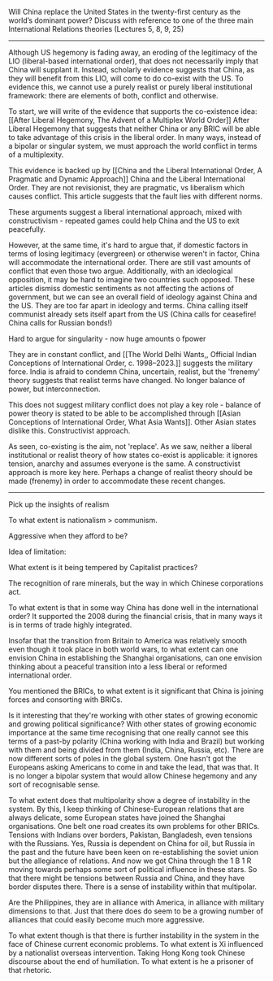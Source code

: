 Will China replace the United States in the twenty-first century as the world’s dominant power? Discuss with reference to one of the three main International Relations theories (Lectures 5, 8, 9, 25)

---

Although US hegemony is fading away, an eroding of the legitimacy of the LIO (liberal-based international order), that does not necessarily imply that China will supplant it. Instead, scholarly evidence suggests that China, as they will benefit from this LIO, will come to do co-exist with the US. To evidence this, we cannot use a purely realist or purely liberal institutional framework: there are elements of both, conflict and otherwise.

To start, we will write of the evidence that supports the co-existence idea: [[After Liberal Hegemony, The Advent of a Multiplex World Order]] After Liberal Hegemony that suggests that neither China or any BRIC will be able to take advantage of this crisis in the liberal order. In many ways, instead of a bipolar or singular system, we must approach the world conflict in terms of a multiplexity.

This evidence is backed up by [[China and the Liberal International Order, A Pragmatic and Dynamic Approach]] China and the Liberal International Order. They are not revisionist, they are pragmatic, vs liberalism which causes conflict. This article suggests that the fault lies with different norms.

These arguments suggest a liberal international approach, mixed with constructivism - repeated games could help China and the US to exit peacefully.

However, at the same time, it's hard to argue that, if domestic factors in terms of losing legitimacy (evergreen) or otherwise weren't in factor, China will accommodate the international order. There are still vast amounts of conflict that even those two argue. Additionally, with an ideological opposition, it may be hard to imagine two countries such opposed. These articles dismiss domestic sentiments as not affecting the actions of government, but we can see an overall field of ideology against China and the US. They are too far apart in ideology and terms. China calling itself communist already sets itself apart from the US (China calls for ceasefire! China calls for Russian bonds!)

Hard to argue for singularity - now huge amounts o fpower

They are in constant conflict, and [[The World Delhi Wants,, Official Indian Conceptions of International Order, c. 1998–2023.]] suggests the military force. India is afraid to condemn China, uncertain, realist, but the 'frenemy' theory suggests that realist terms have changed. No longer balance of power, but interconnection.

This does not suggest military conflict does not play a key role - balance of power theory is stated to be able to be accomplished through [[Asian Conceptions of International Order, What Asia Wants]]. Other Asian states dislike this. Constructivist approach.

As seen, co-existing is the aim, not 'replace'. As we saw, neither a liberal institutional or realist theory of how states co-exist is applicable: it ignores tension, anarchy and assumes everyone is the same. A constructivist approach is more key here. Perhaps a change of realist theory should be made (frenemy) in order to accommodate these recent changes.

---

Pick up the insights of realism

To what extent is nationalism > communism.

Aggressive when they afford to be?

Idea of limitation:

What extent is it being tempered by Capitalist practices?

The recognition of rare minerals, but the way in which Chinese corporations act.

To what extent is that in some way China has done well in the international order? It supported the 2008 during the financial crisis, that in many ways it is in terms of trade highly integrated.

Insofar that the transition from Britain to America was relatively smooth even though it took place in both world wars, to what extent can one envision China in establishing the Shanghai organisations, can one envision thinking about a peaceful transition into a less liberal or reformed international order.

You mentioned the BRICs, to what extent is it significant that China is joining forces and consorting with BRICs. 

Is it interesting that they're working with other states of growing economic and growing political significance? With other states of growing economic importance at the same time recognising that one really cannot see this terms of a past-by polarity (China working with India and Brazil) but working with them and being divided from them (India, China, Russia, etc). There are now different sorts of poles in the global system. One hasn't got the Europeans asking Americans to come in and take the lead, that was that. It is no longer a bipolar system that would allow Chinese hegemony and any sort of recognisable sense.

To what extent does that multipolarity show a degree of instability in the system. By this, I keep thinking of Chinese-European relations that are always delicate, some European states have joined the Shanghai organisations. One belt one road creates its own problems for other BRICs. Tensions with Indians over borders, Pakistan, Bangladesh, even tensions with the Russians. Yes, Russia is dependent on China for oil, but Russia in the past and the future have been keen on re-establishing the soviet union but the allegiance of relations. And now we got China through the 1 B 1 R moving towards perhaps some sort of political influence in these stars. So that there might be tensions between Russia and China, and they have border disputes there. There is a sense of instability within that multipolar.

Are the Philippines, they are in alliance with America, in alliance with military dimensions to that. Just that there does do seem to be a growing number of alliances that could easily become much more aggressive. 

To what extent though is that there is further instability in the system in the face of Chinese current economic problems. To what extent is Xi influenced by a nationalist overseas intervention. Taking Hong Kong took Chinese discourse about the end of humiliation. To what extent is he a prisoner of that rhetoric. 